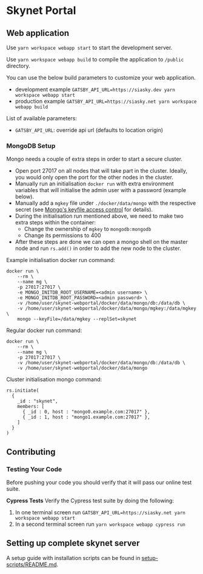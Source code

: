 # Skynet Portal

## Web application

Use `yarn workspace webapp start` to start the development server.

Use `yarn workspace webapp build` to compile the application to `/public` directory.

You can use the below build parameters to customize your web application.

- development example `GATSBY_API_URL=https://siasky.dev yarn workspace webapp start`
- production example `GATSBY_API_URL=https://siasky.net yarn workspace webapp build`

List of available parameters:

- `GATSBY_API_URL`: override api url (defaults to location origin)

### MongoDB Setup

Mongo needs a couple of extra steps in order to start a secure cluster.

* Open port 27017 on all nodes that will take part in the cluster. Ideally, you
would only open the port for the other nodes in the cluster.
* Manually run an initialisation `docker run` with extra environment variables 
that will initialise the admin user with a password (example below).
* Manually add a `mgkey` file under `./docker/data/mongo` with the respective 
secret (see [Mongo's keyfile access control](https://docs.mongodb.com/manual/tutorial/enforce-keyfile-access-control-in-existing-replica-set/) for details).
* During the initialisation run mentioned above, we need to make two extra steps 
within the container:
    * Change the ownership of `mgkey` to `mongodb:mongodb`
    * Change its permissions to 400
* After these steps are done we can open a mongo shell on the master node and 
run `rs.add()` in order to add the new node to the cluster.

Example initialisation docker run command:
```
docker run \
	--rm \
	--name mg \
	-p 27017:27017 \
	-e MONGO_INITDB_ROOT_USERNAME=<admin username> \
	-e MONGO_INITDB_ROOT_PASSWORD=<admin password> \
	-v /home/user/skynet-webportal/docker/data/mongo/db:/data/db \
	-v /home/user/skynet-webportal/docker/data/mongo/mgkey:/data/mgkey \
	mongo --keyFile=/data/mgkey --replSet=skynet
```
Regular docker run command:
```
docker run \
	--rm \
	--name mg \
	-p 27017:27017 \
	-v /home/user/skynet-webportal/docker/data/mongo/db:/data/db \
	-v /home/user/skynet-webportal/docker/data/mongo
```
Cluster initialisation mongo command:
```
rs.initiate(
  {
    _id : "skynet",
    members: [
      { _id : 0, host : "mongo0.example.com:27017" },
      { _id : 1, host : "mongo1.example.com:27017" },
    ]
  }
)
```

## Contributing

### Testing Your Code

Before pushing your code you should verify that it will pass our online test
suite.

**Cypress Tests**
Verify the Cypress test suite by doing the following:

1. In one terminal screen run `GATSBY_API_URL=https://siasky.net yarn workspace webapp start`
1. In a second terminal screen run `yarn workspace webapp cypress run`

## Setting up complete skynet server

A setup guide with installation scripts can be found in [setup-scripts/README.md](./setup-scripts/README.md).
